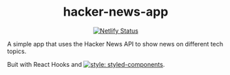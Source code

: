 <div align="center">
<h1>hacker-news-app</h1>
  
[![Netlify Status](https://api.netlify.com/api/v1/badges/8a331c40-9786-4d57-bbdd-fff40434a7c0/deploy-status)](https://app.netlify.com/sites/hacker-news-kibuika/deploys)
</div>

A simple app that uses the Hacker News API to show news on different tech topics.

Buit with React Hooks and [![style: styled-components](https://img.shields.io/badge/style-%F0%9F%92%85%20styled--components-orange.svg?colorB=daa357&colorA=db748e)](https://github.com/styled-components/styled-components).

